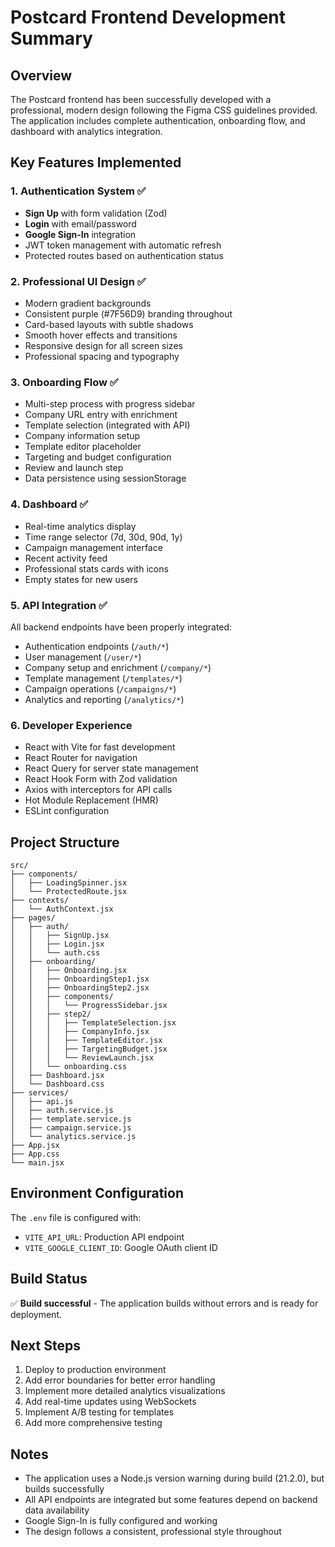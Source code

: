 # Postcard Frontend Development Summary

## Overview
The Postcard frontend has been successfully developed with a professional, modern design following the Figma CSS guidelines provided. The application includes complete authentication, onboarding flow, and dashboard with analytics integration.

## Key Features Implemented

### 1. Authentication System ✅
- **Sign Up** with form validation (Zod)
- **Login** with email/password
- **Google Sign-In** integration
- JWT token management with automatic refresh
- Protected routes based on authentication status

### 2. Professional UI Design ✅
- Modern gradient backgrounds
- Consistent purple (#7F56D9) branding throughout
- Card-based layouts with subtle shadows
- Smooth hover effects and transitions
- Responsive design for all screen sizes
- Professional spacing and typography

### 3. Onboarding Flow ✅
- Multi-step process with progress sidebar
- Company URL entry with enrichment
- Template selection (integrated with API)
- Company information setup
- Template editor placeholder
- Targeting and budget configuration
- Review and launch step
- Data persistence using sessionStorage

### 4. Dashboard ✅
- Real-time analytics display
- Time range selector (7d, 30d, 90d, 1y)
- Campaign management interface
- Recent activity feed
- Professional stats cards with icons
- Empty states for new users

### 5. API Integration ✅
All backend endpoints have been properly integrated:
- Authentication endpoints (`/auth/*`)
- User management (`/user/*`)
- Company setup and enrichment (`/company/*`)
- Template management (`/templates/*`)
- Campaign operations (`/campaigns/*`)
- Analytics and reporting (`/analytics/*`)

### 6. Developer Experience
- React with Vite for fast development
- React Router for navigation
- React Query for server state management
- React Hook Form with Zod validation
- Axios with interceptors for API calls
- Hot Module Replacement (HMR)
- ESLint configuration

## Project Structure
```
src/
├── components/
│   ├── LoadingSpinner.jsx
│   └── ProtectedRoute.jsx
├── contexts/
│   └── AuthContext.jsx
├── pages/
│   ├── auth/
│   │   ├── SignUp.jsx
│   │   ├── Login.jsx
│   │   └── auth.css
│   ├── onboarding/
│   │   ├── Onboarding.jsx
│   │   ├── OnboardingStep1.jsx
│   │   ├── OnboardingStep2.jsx
│   │   ├── components/
│   │   │   └── ProgressSidebar.jsx
│   │   ├── step2/
│   │   │   ├── TemplateSelection.jsx
│   │   │   ├── CompanyInfo.jsx
│   │   │   ├── TemplateEditor.jsx
│   │   │   ├── TargetingBudget.jsx
│   │   │   └── ReviewLaunch.jsx
│   │   └── onboarding.css
│   ├── Dashboard.jsx
│   └── Dashboard.css
├── services/
│   ├── api.js
│   ├── auth.service.js
│   ├── template.service.js
│   ├── campaign.service.js
│   └── analytics.service.js
├── App.jsx
├── App.css
└── main.jsx
```

## Environment Configuration
The `.env` file is configured with:
- `VITE_API_URL`: Production API endpoint
- `VITE_GOOGLE_CLIENT_ID`: Google OAuth client ID

## Build Status
✅ **Build successful** - The application builds without errors and is ready for deployment.

## Next Steps
1. Deploy to production environment
2. Add error boundaries for better error handling
3. Implement more detailed analytics visualizations
4. Add real-time updates using WebSockets
5. Implement A/B testing for templates
6. Add more comprehensive testing

## Notes
- The application uses a Node.js version warning during build (21.2.0), but builds successfully
- All API endpoints are integrated but some features depend on backend data availability
- Google Sign-In is fully configured and working
- The design follows a consistent, professional style throughout